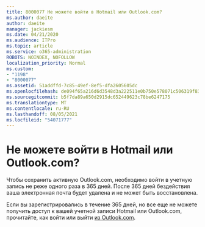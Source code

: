 ```yaml
---
title: 8000077 Не можете войти в Hotmail или Outlook.com?
ms.author: daeite
author: daeite
manager: jackiesm
ms.date: 04/21/2020
ms.audience: ITPro
ms.topic: article
ms.service: o365-administration
ROBOTS: NOINDEX, NOFOLLOW
localization_priority: Normal
ms.custom:
- "1198"
- "8000077"
ms.assetid: 51addffd-7c85-49ef-8ef5-dfa2605605dc
ms.openlocfilehash: de094f65a216d6d3548d3a222511e0b750e578071c506319f838550a69e02d29
ms.sourcegitcommit: b5f7da89a650d2915dc652449623c78be6247175
ms.translationtype: MT
ms.contentlocale: ru-RU
ms.lasthandoff: 08/05/2021
ms.locfileid: "54071777"
---
```

# <a name="cant-sign-in-to-hotmail-or-outlookcom"></a>Не можете войти в Hotmail или Outlook.com?

Чтобы сохранить активную Outlook.com, необходимо войти в учетную запись не реже одного раза в 365 дней. После 365 дней бездействия ваша электронная почта будет удалена и не может быть восстановлена.
  
Если вы зарегистрировались в течение 365 дней, но все еще не можете получить доступ к вашей учетной записи Hotmail или Outlook.com, прочитайте, как войти или выйти [из Outlook.com](https://support.office.com/article/e08eb8ac-ac27-49f4-a400-a47311e1ee7e?wt.mc_id=Office_Outlook_com_Alchemy).
  